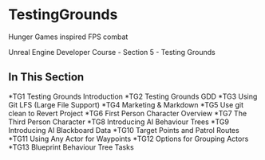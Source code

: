 # TestingGrounds
Hunger Games inspired FPS combat

Unreal Engine Developer Course - Section 5 - Testing Grounds

## In This Section

*TG1 Testing Grounds Introduction
*TG2 Testing Grounds GDD
*TG3 Using Git LFS (Large File Support)
*TG4 Marketing & Markdown
*TG5 Use git clean to Revert Project
*TG6 First Person Character Overview
*TG7 The Third Person Character
*TG8 Introducing AI Behaviour Trees
*TG9 Introducing AI Blackboard Data
*TG10 Target Points and Patrol Routes
*TG11 Using Any Actor for Waypoints
*TG12 Options for Grouping Actors
*TG13 Blueprint Behaviour Tree Tasks